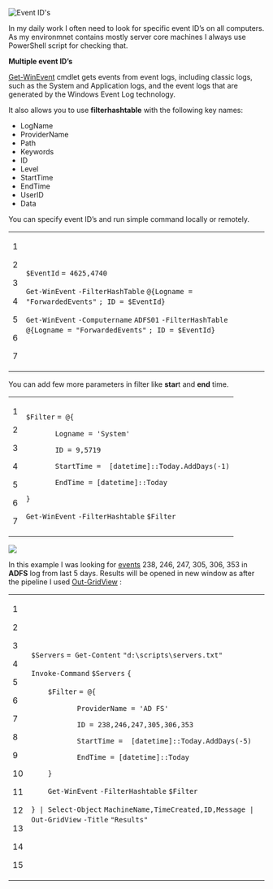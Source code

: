 ![Event ID's](PowerShell%20Tip%20of%20the%20Week%20Query%20multiple%20event%20ID's%20remotely%20-%20Powershellbros.com/Event-IDs.png)

In my daily work I often need to look for specific event ID’s on all computers. As my environmnet contains mostly server core machines I always use PowerShell script for checking that.

**Multiple event ID’s**

[Get-WinEvent](https://docs.microsoft.com/en-us/powershell/module/microsoft.powershell.diagnostics/get-winevent?view=powershell-6) cmdlet gets events from event logs, including classic logs, such as the System and Application logs, and the event logs that are generated by the Windows Event Log technology. 

It also allows you to use **filterhashtable** with the following key names:

*   LogName
*   ProviderName
*   Path
*   Keywords
*   ID
*   Level
*   StartTime
*   EndTime
*   UserID
*   Data

You can specify event ID’s and run simple command locally or remotely.

<table><tbody><tr><td><p>1</p><p>2</p><p>3</p><p>4</p><p>5</p><p>6</p><p>7</p></td><td><div><p><code>$EventId</code> <code>= 4625,4740</code></p><p><code>Get-WinEvent</code> <code>-FilterHashTable</code> <code>@{Logname = </code><code>"ForwardedEvents"</code> <code>; ID = </code><code>$EventId</code><code>}</code></p><p><code>Get-WinEvent</code> <code>-Computername</code> <code>ADFS01</code> <code>-FilterHashTable</code> <code>@{Logname = </code><code>"ForwardedEvents"</code> <code>; ID = </code><code>$EventId</code><code>}</code></p></div></td></tr></tbody></table>

You can add few more parameters in filter like **star**t and **end** time.

<table><tbody><tr><td><p>1</p><p>2</p><p>3</p><p>4</p><p>5</p><p>6</p><p>7</p></td><td><div><p><code>$Filter</code> <code>= @{</code></p><p><code>&nbsp;&nbsp;&nbsp;&nbsp;&nbsp;&nbsp;&nbsp;</code><code>Logname = </code><code>'System'</code></p><p><code>&nbsp;&nbsp;&nbsp;&nbsp;&nbsp;&nbsp;&nbsp;</code><code>ID = 9,5719</code></p><p><code>&nbsp;&nbsp;&nbsp;&nbsp;&nbsp;&nbsp;&nbsp;</code><code>StartTime =&nbsp; </code><code>[datetime]</code><code>::Today.AddDays(-1)</code></p><p><code>&nbsp;&nbsp;&nbsp;&nbsp;&nbsp;&nbsp;&nbsp;</code><code>EndTime = </code><code>[datetime]</code><code>::Today</code></p><p><code>}</code></p><p><code>Get-WinEvent</code> <code>-FilterHashtable</code> <code>$Filter</code></p></div></td></tr></tbody></table>

![](PowerShell%20Tip%20of%20the%20Week%20Query%20multiple%20event%20ID's%20remotely%20-%20Powershellbros.com/Events-filter.png)

In this example I was looking for [events](https://www.powershellbros.com/tag/eventlog/) 238, 246, 247, 305, 306, 353 in **ADFS** log from last 5 days. Results will be opened in new window as after the pipeline I used [Out-GridView](https://www.powershellbros.com/using-out-gridview-with-passthru-parameter-to-select-multiple-objects/) :

<table><tbody><tr><td><p>1</p><p>2</p><p>3</p><p>4</p><p>5</p><p>6</p><p>7</p><p>8</p><p>9</p><p>10</p><p>11</p><p>12</p><p>13</p><p>14</p><p>15</p></td><td><div><p><code>$Servers</code> <code>= </code><code>Get-Content</code> <code>"d:\scripts\servers.txt"</code></p><p><code>Invoke-Command</code> <code>$Servers</code> <code>{</code></p><p><code>&nbsp;&nbsp;&nbsp;&nbsp;</code><code>$Filter</code> <code>= @{</code></p><p><code>&nbsp;&nbsp;&nbsp;&nbsp;&nbsp;&nbsp;&nbsp;&nbsp;&nbsp;&nbsp;&nbsp;</code><code>ProviderName = </code><code>'AD FS'</code></p><p><code>&nbsp;&nbsp;&nbsp;&nbsp;&nbsp;&nbsp;&nbsp;&nbsp;&nbsp;&nbsp;&nbsp;</code><code>ID = 238,246,247,305,306,353</code></p><p><code>&nbsp;&nbsp;&nbsp;&nbsp;&nbsp;&nbsp;&nbsp;&nbsp;&nbsp;&nbsp;&nbsp;</code><code>StartTime =&nbsp; </code><code>[datetime]</code><code>::Today.AddDays(-5)</code></p><p><code>&nbsp;&nbsp;&nbsp;&nbsp;&nbsp;&nbsp;&nbsp;&nbsp;&nbsp;&nbsp;&nbsp;</code><code>EndTime = </code><code>[datetime]</code><code>::Today</code></p><p><code>&nbsp;&nbsp;&nbsp;&nbsp;</code><code>}</code></p><p><code>&nbsp;&nbsp;&nbsp;&nbsp;</code><code>Get-WinEvent</code> <code>-FilterHashtable</code> <code>$Filter</code></p><p><code>} | </code><code>Select-Object</code> <code>MachineName,TimeCreated,ID,Message | </code><code>Out-GridView</code> <code>-Title</code> <code>"Results"</code>&nbsp;</p></div></td></tr></tbody></table>